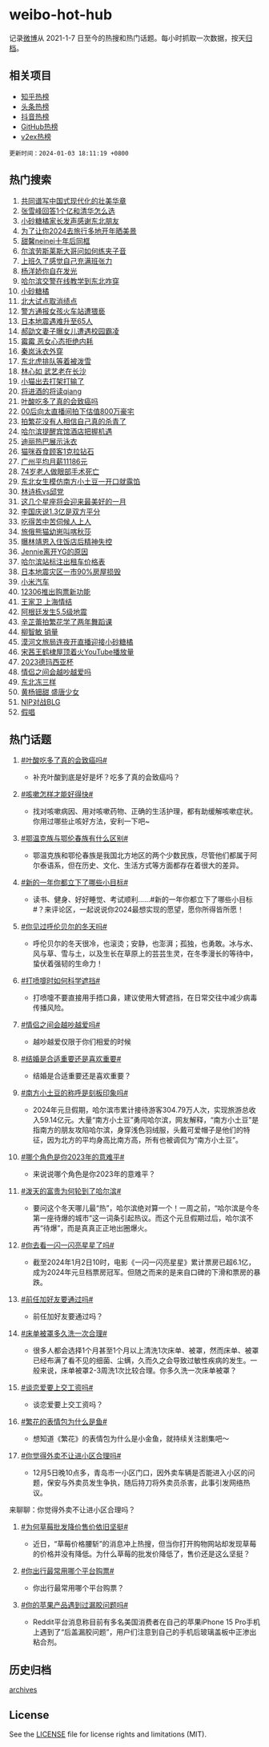 # weibo-hot-hub

记录[微博](https://www.weibo.com)从 2021-1-7 日至今的热搜和热门话题。每小时抓取一次数据，按天[归档](archives)。

## 相关项目

- [知乎热榜](https://github.com/lonnyzhang423/zhihu-hot-hub)
- [头条热榜](https://github.com/lonnyzhang423/toutiao-hot-hub)
- [抖音热榜](https://github.com/lonnyzhang423/douyin-hot-hub)
- [GitHub热榜](https://github.com/lonnyzhang423/github-hot-hub)
- [v2ex热榜](https://github.com/lonnyzhang423/v2ex-hot-hub)


`更新时间：2024-01-03 18:11:19 +0800`

## 热门搜索

1. [共同谱写中国式现代化的壮美华章](https://m.weibo.cn/search?containerid=100103type%3D1%26t%3D10%26q%3D%23%E5%85%B1%E5%90%8C%E8%B0%B1%E5%86%99%E4%B8%AD%E5%9B%BD%E5%BC%8F%E7%8E%B0%E4%BB%A3%E5%8C%96%E7%9A%84%E5%A3%AE%E7%BE%8E%E5%8D%8E%E7%AB%A0%23&stream_entry_id=51&isnewpage=1&extparam=seat%3D1%26filter_type%3Drealtimehot%26cate%3D10103%26stream_entry_id%3D51%26q%3D%2523%25E5%2585%25B1%25E5%2590%258C%25E8%25B0%25B1%25E5%2586%2599%25E4%25B8%25AD%25E5%259B%25BD%25E5%25BC%258F%25E7%258E%25B0%25E4%25BB%25A3%25E5%258C%2596%25E7%259A%2584%25E5%25A3%25AE%25E7%25BE%258E%25E5%258D%258E%25E7%25AB%25A0%2523%26dgr%3D0%26pos%3D0%26c_type%3D51%26display_time%3D1704276677%26pre_seqid%3D170427667789291153969)
1. [张雪峰回答1个亿和清华怎么选](https://m.weibo.cn/search?containerid=100103type%3D1%26t%3D10%26q%3D%23%E5%BC%A0%E9%9B%AA%E5%B3%B0%E5%9B%9E%E7%AD%941%E4%B8%AA%E4%BA%BF%E5%92%8C%E6%B8%85%E5%8D%8E%E6%80%8E%E4%B9%88%E9%80%89%23&stream_entry_id=31&isnewpage=1&extparam=seat%3D1%26flag%3D1%26q%3D%2523%25E5%25BC%25A0%25E9%259B%25AA%25E5%25B3%25B0%25E5%259B%259E%25E7%25AD%25941%25E4%25B8%25AA%25E4%25BA%25BF%25E5%2592%258C%25E6%25B8%2585%25E5%258D%258E%25E6%2580%258E%25E4%25B9%2588%25E9%2580%2589%2523%26stream_entry_id%3D31%26band_rank%3D1%26lcate%3D5001%26realpos%3D1%26filter_type%3Drealtimehot%26c_type%3D31%26dgr%3D0%26pos%3D0%26cate%3D5001%26display_time%3D1704276677%26pre_seqid%3D170427667789291153969)
1. [小砂糖橘家长发声感谢东北朋友](https://m.weibo.cn/search?containerid=100103type%3D1%26t%3D10%26q%3D%23%E5%B0%8F%E7%A0%82%E7%B3%96%E6%A9%98%E5%AE%B6%E9%95%BF%E5%8F%91%E5%A3%B0%E6%84%9F%E8%B0%A2%E4%B8%9C%E5%8C%97%E6%9C%8B%E5%8F%8B%23&stream_entry_id=31&isnewpage=1&extparam=seat%3D1%26flag%3D32768%26q%3D%2523%25E5%25B0%258F%25E7%25A0%2582%25E7%25B3%2596%25E6%25A9%2598%25E5%25AE%25B6%25E9%2595%25BF%25E5%258F%2591%25E5%25A3%25B0%25E6%2584%259F%25E8%25B0%25A2%25E4%25B8%259C%25E5%258C%2597%25E6%259C%258B%25E5%258F%258B%2523%26stream_entry_id%3D31%26band_rank%3D2%26lcate%3D5001%26realpos%3D2%26filter_type%3Drealtimehot%26c_type%3D31%26dgr%3D0%26pos%3D1%26cate%3D5001%26display_time%3D1704276677%26pre_seqid%3D170427667789291153969)
1. [为了让你2024去旅行多地开年晒美景](https://m.weibo.cn/search?containerid=100103type%3D1%26t%3D10%26q%3D%23%E4%B8%BA%E4%BA%86%E8%AE%A9%E4%BD%A02024%E5%8E%BB%E6%97%85%E8%A1%8C%E5%A4%9A%E5%9C%B0%E5%BC%80%E5%B9%B4%E6%99%92%E7%BE%8E%E6%99%AF%23&stream_entry_id=31&isnewpage=1&extparam=seat%3D1%26flag%3D1%26q%3D%2523%25E4%25B8%25BA%25E4%25BA%2586%25E8%25AE%25A9%25E4%25BD%25A02024%25E5%258E%25BB%25E6%2597%2585%25E8%25A1%258C%25E5%25A4%259A%25E5%259C%25B0%25E5%25BC%2580%25E5%25B9%25B4%25E6%2599%2592%25E7%25BE%258E%25E6%2599%25AF%2523%26stream_entry_id%3D31%26band_rank%3D3%26lcate%3D5001%26realpos%3D3%26filter_type%3Drealtimehot%26c_type%3D31%26dgr%3D0%26pos%3D2%26cate%3D5001%26display_time%3D1704276677%26pre_seqid%3D170427667789291153969)
1. [甜馨neinei十年后同框](https://m.weibo.cn/search?containerid=100103type%3D1%26t%3D10%26q%3D%23%E7%94%9C%E9%A6%A8neinei%E5%8D%81%E5%B9%B4%E5%90%8E%E5%90%8C%E6%A1%86%23&stream_entry_id=31&isnewpage=1&extparam=seat%3D1%26flag%3D1%26q%3D%2523%25E7%2594%259C%25E9%25A6%25A8neinei%25E5%258D%2581%25E5%25B9%25B4%25E5%2590%258E%25E5%2590%258C%25E6%25A1%2586%2523%26stream_entry_id%3D31%26band_rank%3D4%26lcate%3D5001%26realpos%3D4%26filter_type%3Drealtimehot%26c_type%3D31%26dgr%3D0%26pos%3D3%26cate%3D5001%26display_time%3D1704276677%26pre_seqid%3D170427667789291153969)
1. [尔滨劳斯莱斯大哥问如何练夹子音](https://m.weibo.cn/search?containerid=100103type%3D1%26t%3D10%26q%3D%23%E5%B0%94%E6%BB%A8%E5%8A%B3%E6%96%AF%E8%8E%B1%E6%96%AF%E5%A4%A7%E5%93%A5%E9%97%AE%E5%A6%82%E4%BD%95%E7%BB%83%E5%A4%B9%E5%AD%90%E9%9F%B3%23&stream_entry_id=31&isnewpage=1&extparam=seat%3D1%26flag%3D32768%26q%3D%2523%25E5%25B0%2594%25E6%25BB%25A8%25E5%258A%25B3%25E6%2596%25AF%25E8%258E%25B1%25E6%2596%25AF%25E5%25A4%25A7%25E5%2593%25A5%25E9%2597%25AE%25E5%25A6%2582%25E4%25BD%2595%25E7%25BB%2583%25E5%25A4%25B9%25E5%25AD%2590%25E9%259F%25B3%2523%26stream_entry_id%3D31%26band_rank%3D5%26lcate%3D5001%26realpos%3D5%26filter_type%3Drealtimehot%26c_type%3D31%26dgr%3D0%26pos%3D4%26cate%3D5001%26display_time%3D1704276677%26pre_seqid%3D170427667789291153969)
1. [上班久了感觉自己充满班张力](https://m.weibo.cn/search?containerid=100103type%3D1%26t%3D10%26q%3D%E4%B8%8A%E7%8F%AD%E4%B9%85%E4%BA%86%E6%84%9F%E8%A7%89%E8%87%AA%E5%B7%B1%E5%85%85%E6%BB%A1%E7%8F%AD%E5%BC%A0%E5%8A%9B&stream_entry_id=31&isnewpage=1&extparam=seat%3D1%26flag%3D1%26q%3D%25E4%25B8%258A%25E7%258F%25AD%25E4%25B9%2585%25E4%25BA%2586%25E6%2584%259F%25E8%25A7%2589%25E8%2587%25AA%25E5%25B7%25B1%25E5%2585%2585%25E6%25BB%25A1%25E7%258F%25AD%25E5%25BC%25A0%25E5%258A%259B%26stream_entry_id%3D31%26band_rank%3D6%26lcate%3D5001%26realpos%3D6%26filter_type%3Drealtimehot%26c_type%3D31%26dgr%3D0%26pos%3D5%26cate%3D5001%26display_time%3D1704276677%26pre_seqid%3D170427667789291153969)
1. [杨洋娇你自在发光](https://m.weibo.cn/search?containerid=100103type%3D1%26t%3D10%26q%3D%23%E6%9D%A8%E6%B4%8B%E5%A8%87%E4%BD%A0%E8%87%AA%E5%9C%A8%E5%8F%91%E5%85%89%23&stream_entry_id=31&isnewpage=1&extparam=seat%3D1%26band_rank%3D7%26q%3D%2523%25E6%259D%25A8%25E6%25B4%258B%25E5%25A8%2587%25E4%25BD%25A0%25E8%2587%25AA%25E5%259C%25A8%25E5%258F%2591%25E5%2585%2589%2523%26stream_entry_id%3D31%26adid%3D217981%26is_ad_pos%3D1%26lcate%3D5001%26topic_ad%3D1%26filter_type%3Drealtimehot%26c_type%3D31%26dgr%3D0%26pos%3D6%26cate%3D5001%26display_time%3D1704276677%26pre_seqid%3D170427667789291153969)
1. [哈尔滨交警在线教学到东北咋穿](https://m.weibo.cn/search?containerid=100103type%3D1%26t%3D10%26q%3D%23%E5%93%88%E5%B0%94%E6%BB%A8%E4%BA%A4%E8%AD%A6%E5%9C%A8%E7%BA%BF%E6%95%99%E5%AD%A6%E5%88%B0%E4%B8%9C%E5%8C%97%E5%92%8B%E7%A9%BF%23&stream_entry_id=31&isnewpage=1&extparam=seat%3D1%26flag%3D32768%26q%3D%2523%25E5%2593%2588%25E5%25B0%2594%25E6%25BB%25A8%25E4%25BA%25A4%25E8%25AD%25A6%25E5%259C%25A8%25E7%25BA%25BF%25E6%2595%2599%25E5%25AD%25A6%25E5%2588%25B0%25E4%25B8%259C%25E5%258C%2597%25E5%2592%258B%25E7%25A9%25BF%2523%26stream_entry_id%3D31%26band_rank%3D7%26lcate%3D5001%26realpos%3D7%26filter_type%3Drealtimehot%26c_type%3D31%26dgr%3D0%26pos%3D7%26cate%3D5001%26display_time%3D1704276677%26pre_seqid%3D170427667789291153969)
1. [小砂糖橘](https://m.weibo.cn/search?containerid=100103type%3D1%26t%3D10%26q%3D%E5%B0%8F%E7%A0%82%E7%B3%96%E6%A9%98&stream_entry_id=31&isnewpage=1&extparam=seat%3D1%26flag%3D0%26q%3D%25E5%25B0%258F%25E7%25A0%2582%25E7%25B3%2596%25E6%25A9%2598%26stream_entry_id%3D31%26band_rank%3D8%26lcate%3D5001%26realpos%3D8%26filter_type%3Drealtimehot%26c_type%3D31%26dgr%3D0%26pos%3D8%26cate%3D5001%26display_time%3D1704276677%26pre_seqid%3D170427667789291153969)
1. [北大试点取消绩点](https://m.weibo.cn/search?containerid=100103type%3D1%26t%3D10%26q%3D%23%E5%8C%97%E5%A4%A7%E8%AF%95%E7%82%B9%E5%8F%96%E6%B6%88%E7%BB%A9%E7%82%B9%23&stream_entry_id=31&isnewpage=1&extparam=seat%3D1%26flag%3D1%26q%3D%2523%25E5%258C%2597%25E5%25A4%25A7%25E8%25AF%2595%25E7%2582%25B9%25E5%258F%2596%25E6%25B6%2588%25E7%25BB%25A9%25E7%2582%25B9%2523%26stream_entry_id%3D31%26band_rank%3D9%26lcate%3D5001%26realpos%3D9%26filter_type%3Drealtimehot%26c_type%3D31%26dgr%3D0%26pos%3D9%26cate%3D5001%26display_time%3D1704276677%26pre_seqid%3D170427667789291153969)
1. [警方通报女孩火车站遭猥亵](https://m.weibo.cn/search?containerid=100103type%3D1%26t%3D10%26q%3D%23%E8%AD%A6%E6%96%B9%E9%80%9A%E6%8A%A5%E5%A5%B3%E5%AD%A9%E7%81%AB%E8%BD%A6%E7%AB%99%E9%81%AD%E7%8C%A5%E4%BA%B5%23&stream_entry_id=31&isnewpage=1&extparam=seat%3D1%26flag%3D1%26q%3D%2523%25E8%25AD%25A6%25E6%2596%25B9%25E9%2580%259A%25E6%258A%25A5%25E5%25A5%25B3%25E5%25AD%25A9%25E7%2581%25AB%25E8%25BD%25A6%25E7%25AB%2599%25E9%2581%25AD%25E7%258C%25A5%25E4%25BA%25B5%2523%26stream_entry_id%3D31%26band_rank%3D10%26lcate%3D5001%26realpos%3D10%26filter_type%3Drealtimehot%26c_type%3D31%26dgr%3D0%26pos%3D10%26cate%3D5001%26display_time%3D1704276677%26pre_seqid%3D170427667789291153969)
1. [日本地震遇难升至65人](https://m.weibo.cn/search?containerid=100103type%3D1%26t%3D10%26q%3D%23%E6%97%A5%E6%9C%AC%E5%9C%B0%E9%9C%87%E9%81%87%E9%9A%BE%E5%8D%87%E8%87%B365%E4%BA%BA%23&stream_entry_id=31&isnewpage=1&extparam=seat%3D1%26flag%3D1%26q%3D%2523%25E6%2597%25A5%25E6%259C%25AC%25E5%259C%25B0%25E9%259C%2587%25E9%2581%2587%25E9%259A%25BE%25E5%258D%2587%25E8%2587%25B365%25E4%25BA%25BA%2523%26stream_entry_id%3D31%26band_rank%3D11%26lcate%3D5001%26realpos%3D11%26filter_type%3Drealtimehot%26c_type%3D31%26dgr%3D0%26pos%3D11%26cate%3D5001%26display_time%3D1704276677%26pre_seqid%3D170427667789291153969)
1. [郝劭文妻子曝女儿遭遇校园霸凌](https://m.weibo.cn/search?containerid=100103type%3D1%26t%3D10%26q%3D%23%E9%83%9D%E5%8A%AD%E6%96%87%E5%A6%BB%E5%AD%90%E6%9B%9D%E5%A5%B3%E5%84%BF%E9%81%AD%E9%81%87%E6%A0%A1%E5%9B%AD%E9%9C%B8%E5%87%8C%23&stream_entry_id=31&isnewpage=1&extparam=seat%3D1%26flag%3D2%26q%3D%2523%25E9%2583%259D%25E5%258A%25AD%25E6%2596%2587%25E5%25A6%25BB%25E5%25AD%2590%25E6%259B%259D%25E5%25A5%25B3%25E5%2584%25BF%25E9%2581%25AD%25E9%2581%2587%25E6%25A0%25A1%25E5%259B%25AD%25E9%259C%25B8%25E5%2587%258C%2523%26stream_entry_id%3D31%26band_rank%3D12%26lcate%3D5001%26realpos%3D12%26filter_type%3Drealtimehot%26c_type%3D31%26dgr%3D0%26pos%3D12%26cate%3D5001%26display_time%3D1704276677%26pre_seqid%3D170427667789291153969)
1. [霉霉 恶女心态拒绝内耗](https://m.weibo.cn/search?containerid=100103type%3D1%26t%3D10%26q%3D%E9%9C%89%E9%9C%89+%E6%81%B6%E5%A5%B3%E5%BF%83%E6%80%81%E6%8B%92%E7%BB%9D%E5%86%85%E8%80%97&stream_entry_id=31&isnewpage=1&extparam=seat%3D1%26flag%3D0%26q%3D%25E9%259C%2589%25E9%259C%2589%2520%25E6%2581%25B6%25E5%25A5%25B3%25E5%25BF%2583%25E6%2580%2581%25E6%258B%2592%25E7%25BB%259D%25E5%2586%2585%25E8%2580%2597%26stream_entry_id%3D31%26band_rank%3D13%26lcate%3D5001%26realpos%3D13%26filter_type%3Drealtimehot%26c_type%3D31%26dgr%3D0%26pos%3D13%26cate%3D5001%26display_time%3D1704276677%26pre_seqid%3D170427667789291153969)
1. [秦岚泳衣外穿](https://m.weibo.cn/search?containerid=100103type%3D1%26t%3D10%26q%3D%23%E7%A7%A6%E5%B2%9A%E6%B3%B3%E8%A1%A3%E5%A4%96%E7%A9%BF%23&stream_entry_id=31&isnewpage=1&extparam=seat%3D1%26flag%3D2%26q%3D%2523%25E7%25A7%25A6%25E5%25B2%259A%25E6%25B3%25B3%25E8%25A1%25A3%25E5%25A4%2596%25E7%25A9%25BF%2523%26stream_entry_id%3D31%26band_rank%3D14%26lcate%3D5001%26realpos%3D14%26filter_type%3Drealtimehot%26c_type%3D31%26dgr%3D0%26pos%3D14%26cate%3D5001%26display_time%3D1704276677%26pre_seqid%3D170427667789291153969)
1. [东北虎排队等着被泼雪](https://m.weibo.cn/search?containerid=100103type%3D1%26t%3D10%26q%3D%23%E4%B8%9C%E5%8C%97%E8%99%8E%E6%8E%92%E9%98%9F%E7%AD%89%E7%9D%80%E8%A2%AB%E6%B3%BC%E9%9B%AA%23&stream_entry_id=31&isnewpage=1&extparam=seat%3D1%26flag%3D1%26q%3D%2523%25E4%25B8%259C%25E5%258C%2597%25E8%2599%258E%25E6%258E%2592%25E9%2598%259F%25E7%25AD%2589%25E7%259D%2580%25E8%25A2%25AB%25E6%25B3%25BC%25E9%259B%25AA%2523%26stream_entry_id%3D31%26band_rank%3D15%26lcate%3D5001%26realpos%3D15%26filter_type%3Drealtimehot%26c_type%3D31%26dgr%3D0%26pos%3D15%26cate%3D5001%26display_time%3D1704276677%26pre_seqid%3D170427667789291153969)
1. [林心如 武艺老在长沙](https://m.weibo.cn/search?containerid=100103type%3D1%26t%3D10%26q%3D%E6%9E%97%E5%BF%83%E5%A6%82+%E6%AD%A6%E8%89%BA%E8%80%81%E5%9C%A8%E9%95%BF%E6%B2%99&stream_entry_id=31&isnewpage=1&extparam=seat%3D1%26flag%3D0%26q%3D%25E6%259E%2597%25E5%25BF%2583%25E5%25A6%2582%2520%25E6%25AD%25A6%25E8%2589%25BA%25E8%2580%2581%25E5%259C%25A8%25E9%2595%25BF%25E6%25B2%2599%26stream_entry_id%3D31%26band_rank%3D16%26lcate%3D5001%26realpos%3D16%26filter_type%3Drealtimehot%26c_type%3D31%26dgr%3D0%26pos%3D16%26cate%3D5001%26display_time%3D1704276677%26pre_seqid%3D170427667789291153969)
1. [小猫出去打架打输了](https://m.weibo.cn/search?containerid=100103type%3D1%26t%3D10%26q%3D%E5%B0%8F%E7%8C%AB%E5%87%BA%E5%8E%BB%E6%89%93%E6%9E%B6%E6%89%93%E8%BE%93%E4%BA%86&stream_entry_id=31&isnewpage=1&extparam=seat%3D1%26flag%3D1%26q%3D%25E5%25B0%258F%25E7%258C%25AB%25E5%2587%25BA%25E5%258E%25BB%25E6%2589%2593%25E6%259E%25B6%25E6%2589%2593%25E8%25BE%2593%25E4%25BA%2586%26stream_entry_id%3D31%26band_rank%3D17%26lcate%3D5001%26realpos%3D17%26filter_type%3Drealtimehot%26c_type%3D31%26dgr%3D0%26pos%3D17%26cate%3D5001%26display_time%3D1704276677%26pre_seqid%3D170427667789291153969)
1. [将进酒的将读qiang](https://m.weibo.cn/search?containerid=100103type%3D1%26t%3D10%26q%3D%23%E5%B0%86%E8%BF%9B%E9%85%92%E7%9A%84%E5%B0%86%E8%AF%BBqiang%23&stream_entry_id=31&isnewpage=1&extparam=seat%3D1%26flag%3D0%26q%3D%2523%25E5%25B0%2586%25E8%25BF%259B%25E9%2585%2592%25E7%259A%2584%25E5%25B0%2586%25E8%25AF%25BBqiang%2523%26stream_entry_id%3D31%26band_rank%3D18%26lcate%3D5001%26realpos%3D18%26filter_type%3Drealtimehot%26c_type%3D31%26dgr%3D0%26pos%3D18%26cate%3D5001%26display_time%3D1704276677%26pre_seqid%3D170427667789291153969)
1. [叶酸吃多了真的会致癌吗](https://m.weibo.cn/search?containerid=100103type%3D1%26t%3D10%26q%3D%23%E5%8F%B6%E9%85%B8%E5%90%83%E5%A4%9A%E4%BA%86%E7%9C%9F%E7%9A%84%E4%BC%9A%E8%87%B4%E7%99%8C%E5%90%97%23&stream_entry_id=31&isnewpage=1&extparam=seat%3D1%26flag%3D2%26q%3D%2523%25E5%258F%25B6%25E9%2585%25B8%25E5%2590%2583%25E5%25A4%259A%25E4%25BA%2586%25E7%259C%259F%25E7%259A%2584%25E4%25BC%259A%25E8%2587%25B4%25E7%2599%258C%25E5%2590%2597%2523%26stream_entry_id%3D31%26band_rank%3D19%26lcate%3D5001%26realpos%3D19%26filter_type%3Drealtimehot%26c_type%3D31%26dgr%3D0%26pos%3D19%26cate%3D5001%26display_time%3D1704276677%26pre_seqid%3D170427667789291153969)
1. [00后向太直播间拍下估值800万豪宅](https://m.weibo.cn/search?containerid=100103type%3D1%26t%3D10%26q%3D%2300%E5%90%8E%E5%90%91%E5%A4%AA%E7%9B%B4%E6%92%AD%E9%97%B4%E6%8B%8D%E4%B8%8B%E4%BC%B0%E5%80%BC800%E4%B8%87%E8%B1%AA%E5%AE%85%23&stream_entry_id=31&isnewpage=1&extparam=seat%3D1%26flag%3D2%26q%3D%252300%25E5%2590%258E%25E5%2590%2591%25E5%25A4%25AA%25E7%259B%25B4%25E6%2592%25AD%25E9%2597%25B4%25E6%258B%258D%25E4%25B8%258B%25E4%25BC%25B0%25E5%2580%25BC800%25E4%25B8%2587%25E8%25B1%25AA%25E5%25AE%2585%2523%26stream_entry_id%3D31%26band_rank%3D20%26lcate%3D5001%26realpos%3D20%26filter_type%3Drealtimehot%26c_type%3D31%26dgr%3D0%26pos%3D20%26cate%3D5001%26display_time%3D1704276677%26pre_seqid%3D170427667789291153969)
1. [拍繁花没有人相信自己真的杀青了](https://m.weibo.cn/search?containerid=100103type%3D1%26t%3D10%26q%3D%E6%8B%8D%E7%B9%81%E8%8A%B1%E6%B2%A1%E6%9C%89%E4%BA%BA%E7%9B%B8%E4%BF%A1%E8%87%AA%E5%B7%B1%E7%9C%9F%E7%9A%84%E6%9D%80%E9%9D%92%E4%BA%86&stream_entry_id=31&isnewpage=1&extparam=seat%3D1%26flag%3D1%26q%3D%25E6%258B%258D%25E7%25B9%2581%25E8%258A%25B1%25E6%25B2%25A1%25E6%259C%2589%25E4%25BA%25BA%25E7%259B%25B8%25E4%25BF%25A1%25E8%2587%25AA%25E5%25B7%25B1%25E7%259C%259F%25E7%259A%2584%25E6%259D%2580%25E9%259D%2592%25E4%25BA%2586%26stream_entry_id%3D31%26band_rank%3D21%26lcate%3D5001%26realpos%3D21%26filter_type%3Drealtimehot%26c_type%3D31%26dgr%3D0%26pos%3D21%26cate%3D5001%26display_time%3D1704276677%26pre_seqid%3D170427667789291153969)
1. [哈尔滨提醒宾馆酒店把握机遇](https://m.weibo.cn/search?containerid=100103type%3D1%26t%3D10%26q%3D%23%E5%93%88%E5%B0%94%E6%BB%A8%E6%8F%90%E9%86%92%E5%AE%BE%E9%A6%86%E9%85%92%E5%BA%97%E6%8A%8A%E6%8F%A1%E6%9C%BA%E9%81%87%23&stream_entry_id=31&isnewpage=1&extparam=seat%3D1%26flag%3D0%26q%3D%2523%25E5%2593%2588%25E5%25B0%2594%25E6%25BB%25A8%25E6%258F%2590%25E9%2586%2592%25E5%25AE%25BE%25E9%25A6%2586%25E9%2585%2592%25E5%25BA%2597%25E6%258A%258A%25E6%258F%25A1%25E6%259C%25BA%25E9%2581%2587%2523%26stream_entry_id%3D31%26band_rank%3D22%26lcate%3D5001%26realpos%3D22%26filter_type%3Drealtimehot%26c_type%3D31%26dgr%3D0%26pos%3D22%26cate%3D5001%26display_time%3D1704276677%26pre_seqid%3D170427667789291153969)
1. [迪丽热巴展示泳衣](https://m.weibo.cn/search?containerid=100103type%3D1%26t%3D10%26q%3D%E8%BF%AA%E4%B8%BD%E7%83%AD%E5%B7%B4%E5%B1%95%E7%A4%BA%E6%B3%B3%E8%A1%A3&stream_entry_id=31&isnewpage=1&extparam=seat%3D1%26flag%3D2%26q%3D%25E8%25BF%25AA%25E4%25B8%25BD%25E7%2583%25AD%25E5%25B7%25B4%25E5%25B1%2595%25E7%25A4%25BA%25E6%25B3%25B3%25E8%25A1%25A3%26stream_entry_id%3D31%26band_rank%3D23%26lcate%3D5001%26realpos%3D23%26filter_type%3Drealtimehot%26c_type%3D31%26dgr%3D0%26pos%3D23%26cate%3D5001%26display_time%3D1704276677%26pre_seqid%3D170427667789291153969)
1. [猫咪吞食顾客1克拉钻石](https://m.weibo.cn/search?containerid=100103type%3D1%26t%3D10%26q%3D%23%E7%8C%AB%E5%92%AA%E5%90%9E%E9%A3%9F%E9%A1%BE%E5%AE%A21%E5%85%8B%E6%8B%89%E9%92%BB%E7%9F%B3%23&stream_entry_id=31&isnewpage=1&extparam=seat%3D1%26flag%3D0%26q%3D%2523%25E7%258C%25AB%25E5%2592%25AA%25E5%2590%259E%25E9%25A3%259F%25E9%25A1%25BE%25E5%25AE%25A21%25E5%2585%258B%25E6%258B%2589%25E9%2592%25BB%25E7%259F%25B3%2523%26stream_entry_id%3D31%26band_rank%3D24%26lcate%3D5001%26realpos%3D24%26filter_type%3Drealtimehot%26c_type%3D31%26dgr%3D0%26pos%3D24%26cate%3D5001%26display_time%3D1704276677%26pre_seqid%3D170427667789291153969)
1. [广州平均月薪11186元](https://m.weibo.cn/search?containerid=100103type%3D1%26t%3D10%26q%3D%23%E5%B9%BF%E5%B7%9E%E5%B9%B3%E5%9D%87%E6%9C%88%E8%96%AA11186%E5%85%83%23&stream_entry_id=31&isnewpage=1&extparam=seat%3D1%26flag%3D0%26q%3D%2523%25E5%25B9%25BF%25E5%25B7%259E%25E5%25B9%25B3%25E5%259D%2587%25E6%259C%2588%25E8%2596%25AA11186%25E5%2585%2583%2523%26stream_entry_id%3D31%26band_rank%3D25%26lcate%3D5001%26realpos%3D25%26filter_type%3Drealtimehot%26c_type%3D31%26dgr%3D0%26pos%3D25%26cate%3D5001%26display_time%3D1704276677%26pre_seqid%3D170427667789291153969)
1. [74岁老人做眼部手术死亡](https://m.weibo.cn/search?containerid=100103type%3D1%26t%3D10%26q%3D%2374%E5%B2%81%E8%80%81%E4%BA%BA%E5%81%9A%E7%9C%BC%E9%83%A8%E6%89%8B%E6%9C%AF%E6%AD%BB%E4%BA%A1%23&stream_entry_id=31&isnewpage=1&extparam=seat%3D1%26flag%3D0%26q%3D%252374%25E5%25B2%2581%25E8%2580%2581%25E4%25BA%25BA%25E5%2581%259A%25E7%259C%25BC%25E9%2583%25A8%25E6%2589%258B%25E6%259C%25AF%25E6%25AD%25BB%25E4%25BA%25A1%2523%26stream_entry_id%3D31%26band_rank%3D26%26lcate%3D5001%26realpos%3D26%26filter_type%3Drealtimehot%26c_type%3D31%26dgr%3D0%26pos%3D26%26cate%3D5001%26display_time%3D1704276677%26pre_seqid%3D170427667789291153969)
1. [东北女生模仿南方小土豆一开口就露馅](https://m.weibo.cn/search?containerid=100103type%3D1%26t%3D10%26q%3D%23%E4%B8%9C%E5%8C%97%E5%A5%B3%E7%94%9F%E6%A8%A1%E4%BB%BF%E5%8D%97%E6%96%B9%E5%B0%8F%E5%9C%9F%E8%B1%86%E4%B8%80%E5%BC%80%E5%8F%A3%E5%B0%B1%E9%9C%B2%E9%A6%85%23&stream_entry_id=31&isnewpage=1&extparam=seat%3D1%26flag%3D0%26q%3D%2523%25E4%25B8%259C%25E5%258C%2597%25E5%25A5%25B3%25E7%2594%259F%25E6%25A8%25A1%25E4%25BB%25BF%25E5%258D%2597%25E6%2596%25B9%25E5%25B0%258F%25E5%259C%259F%25E8%25B1%2586%25E4%25B8%2580%25E5%25BC%2580%25E5%258F%25A3%25E5%25B0%25B1%25E9%259C%25B2%25E9%25A6%2585%2523%26stream_entry_id%3D31%26band_rank%3D27%26lcate%3D5001%26realpos%3D27%26filter_type%3Drealtimehot%26c_type%3D31%26dgr%3D0%26pos%3D27%26cate%3D5001%26display_time%3D1704276677%26pre_seqid%3D170427667789291153969)
1. [林诗栋vs邱党](https://m.weibo.cn/search?containerid=100103type%3D1%26t%3D10%26q%3D%E6%9E%97%E8%AF%97%E6%A0%8Bvs%E9%82%B1%E5%85%9A&stream_entry_id=31&isnewpage=1&extparam=seat%3D1%26flag%3D1%26q%3D%25E6%259E%2597%25E8%25AF%2597%25E6%25A0%258Bvs%25E9%2582%25B1%25E5%2585%259A%26stream_entry_id%3D31%26band_rank%3D28%26lcate%3D5001%26realpos%3D28%26filter_type%3Drealtimehot%26c_type%3D31%26dgr%3D0%26pos%3D28%26cate%3D5001%26display_time%3D1704276677%26pre_seqid%3D170427667789291153969)
1. [这几个星座将会迎来最美好的一月](https://m.weibo.cn/search?containerid=100103type%3D1%26t%3D10%26q%3D%E8%BF%99%E5%87%A0%E4%B8%AA%E6%98%9F%E5%BA%A7%E5%B0%86%E4%BC%9A%E8%BF%8E%E6%9D%A5%E6%9C%80%E7%BE%8E%E5%A5%BD%E7%9A%84%E4%B8%80%E6%9C%88&stream_entry_id=31&isnewpage=1&extparam=seat%3D1%26flag%3D1%26q%3D%25E8%25BF%2599%25E5%2587%25A0%25E4%25B8%25AA%25E6%2598%259F%25E5%25BA%25A7%25E5%25B0%2586%25E4%25BC%259A%25E8%25BF%258E%25E6%259D%25A5%25E6%259C%2580%25E7%25BE%258E%25E5%25A5%25BD%25E7%259A%2584%25E4%25B8%2580%25E6%259C%2588%26stream_entry_id%3D31%26band_rank%3D29%26lcate%3D5001%26realpos%3D29%26filter_type%3Drealtimehot%26c_type%3D31%26dgr%3D0%26pos%3D29%26cate%3D5001%26display_time%3D1704276677%26pre_seqid%3D170427667789291153969)
1. [李国庆说1.3亿是双方平分](https://m.weibo.cn/search?containerid=100103type%3D1%26t%3D10%26q%3D%23%E6%9D%8E%E5%9B%BD%E5%BA%86%E8%AF%B41.3%E4%BA%BF%E6%98%AF%E5%8F%8C%E6%96%B9%E5%B9%B3%E5%88%86%23&stream_entry_id=31&isnewpage=1&extparam=seat%3D1%26flag%3D1%26q%3D%2523%25E6%259D%258E%25E5%259B%25BD%25E5%25BA%2586%25E8%25AF%25B41.3%25E4%25BA%25BF%25E6%2598%25AF%25E5%258F%258C%25E6%2596%25B9%25E5%25B9%25B3%25E5%2588%2586%2523%26stream_entry_id%3D31%26band_rank%3D30%26lcate%3D5001%26realpos%3D30%26filter_type%3Drealtimehot%26c_type%3D31%26dgr%3D0%26pos%3D30%26cate%3D5001%26display_time%3D1704276677%26pre_seqid%3D170427667789291153969)
1. [吃得苦中苦伺候人上人](https://m.weibo.cn/search?containerid=100103type%3D1%26t%3D10%26q%3D%E5%90%83%E5%BE%97%E8%8B%A6%E4%B8%AD%E8%8B%A6%E4%BC%BA%E5%80%99%E4%BA%BA%E4%B8%8A%E4%BA%BA&stream_entry_id=31&isnewpage=1&extparam=seat%3D1%26flag%3D1%26q%3D%25E5%2590%2583%25E5%25BE%2597%25E8%258B%25A6%25E4%25B8%25AD%25E8%258B%25A6%25E4%25BC%25BA%25E5%2580%2599%25E4%25BA%25BA%25E4%25B8%258A%25E4%25BA%25BA%26stream_entry_id%3D31%26band_rank%3D31%26lcate%3D5001%26realpos%3D31%26filter_type%3Drealtimehot%26c_type%3D31%26dgr%3D0%26pos%3D31%26cate%3D5001%26display_time%3D1704276677%26pre_seqid%3D170427667789291153969)
1. [旅俄熊猫幼崽叫喀秋莎](https://m.weibo.cn/search?containerid=100103type%3D1%26t%3D10%26q%3D%23%E6%97%85%E4%BF%84%E7%86%8A%E7%8C%AB%E5%B9%BC%E5%B4%BD%E5%8F%AB%E5%96%80%E7%A7%8B%E8%8E%8E%23&stream_entry_id=31&isnewpage=1&extparam=seat%3D1%26flag%3D1%26q%3D%2523%25E6%2597%2585%25E4%25BF%2584%25E7%2586%258A%25E7%258C%25AB%25E5%25B9%25BC%25E5%25B4%25BD%25E5%258F%25AB%25E5%2596%2580%25E7%25A7%258B%25E8%258E%258E%2523%26stream_entry_id%3D31%26band_rank%3D32%26lcate%3D5001%26realpos%3D32%26filter_type%3Drealtimehot%26c_type%3D31%26dgr%3D0%26pos%3D32%26cate%3D5001%26display_time%3D1704276677%26pre_seqid%3D170427667789291153969)
1. [曝林靖恩入住饭店后精神失控](https://m.weibo.cn/search?containerid=100103type%3D1%26t%3D10%26q%3D%23%E6%9B%9D%E6%9E%97%E9%9D%96%E6%81%A9%E5%85%A5%E4%BD%8F%E9%A5%AD%E5%BA%97%E5%90%8E%E7%B2%BE%E7%A5%9E%E5%A4%B1%E6%8E%A7%23&stream_entry_id=31&isnewpage=1&extparam=seat%3D1%26flag%3D0%26q%3D%2523%25E6%259B%259D%25E6%259E%2597%25E9%259D%2596%25E6%2581%25A9%25E5%2585%25A5%25E4%25BD%258F%25E9%25A5%25AD%25E5%25BA%2597%25E5%2590%258E%25E7%25B2%25BE%25E7%25A5%259E%25E5%25A4%25B1%25E6%258E%25A7%2523%26stream_entry_id%3D31%26band_rank%3D33%26lcate%3D5001%26realpos%3D33%26filter_type%3Drealtimehot%26c_type%3D31%26dgr%3D0%26pos%3D33%26cate%3D5001%26display_time%3D1704276677%26pre_seqid%3D170427667789291153969)
1. [Jennie离开YG的原因](https://m.weibo.cn/search?containerid=100103type%3D1%26t%3D10%26q%3D%23Jennie%E7%A6%BB%E5%BC%80YG%E7%9A%84%E5%8E%9F%E5%9B%A0%23&stream_entry_id=31&isnewpage=1&extparam=seat%3D1%26flag%3D0%26q%3D%2523Jennie%25E7%25A6%25BB%25E5%25BC%2580YG%25E7%259A%2584%25E5%258E%259F%25E5%259B%25A0%2523%26stream_entry_id%3D31%26band_rank%3D34%26lcate%3D5001%26realpos%3D34%26filter_type%3Drealtimehot%26c_type%3D31%26dgr%3D0%26pos%3D34%26cate%3D5001%26display_time%3D1704276677%26pre_seqid%3D170427667789291153969)
1. [哈尔滨站标注出租车价格表](https://m.weibo.cn/search?containerid=100103type%3D1%26t%3D10%26q%3D%23%E5%93%88%E5%B0%94%E6%BB%A8%E7%AB%99%E6%A0%87%E6%B3%A8%E5%87%BA%E7%A7%9F%E8%BD%A6%E4%BB%B7%E6%A0%BC%E8%A1%A8%23&stream_entry_id=31&isnewpage=1&extparam=seat%3D1%26flag%3D32768%26q%3D%2523%25E5%2593%2588%25E5%25B0%2594%25E6%25BB%25A8%25E7%25AB%2599%25E6%25A0%2587%25E6%25B3%25A8%25E5%2587%25BA%25E7%25A7%259F%25E8%25BD%25A6%25E4%25BB%25B7%25E6%25A0%25BC%25E8%25A1%25A8%2523%26stream_entry_id%3D31%26band_rank%3D35%26lcate%3D5001%26realpos%3D35%26filter_type%3Drealtimehot%26c_type%3D31%26dgr%3D0%26pos%3D35%26cate%3D5001%26display_time%3D1704276677%26pre_seqid%3D170427667789291153969)
1. [日本地震灾区一市90%房屋损毁](https://m.weibo.cn/search?containerid=100103type%3D1%26t%3D10%26q%3D%23%E6%97%A5%E6%9C%AC%E5%9C%B0%E9%9C%87%E7%81%BE%E5%8C%BA%E4%B8%80%E5%B8%8290%25%E6%88%BF%E5%B1%8B%E6%8D%9F%E6%AF%81%23&stream_entry_id=31&isnewpage=1&extparam=seat%3D1%26flag%3D0%26q%3D%2523%25E6%2597%25A5%25E6%259C%25AC%25E5%259C%25B0%25E9%259C%2587%25E7%2581%25BE%25E5%258C%25BA%25E4%25B8%2580%25E5%25B8%258290%2525%25E6%2588%25BF%25E5%25B1%258B%25E6%258D%259F%25E6%25AF%2581%2523%26stream_entry_id%3D31%26band_rank%3D36%26lcate%3D5001%26realpos%3D36%26filter_type%3Drealtimehot%26c_type%3D31%26dgr%3D0%26pos%3D36%26cate%3D5001%26display_time%3D1704276677%26pre_seqid%3D170427667789291153969)
1. [小米汽车](https://m.weibo.cn/search?containerid=100103type%3D1%26t%3D10%26q%3D%E5%B0%8F%E7%B1%B3%E6%B1%BD%E8%BD%A6&stream_entry_id=31&isnewpage=1&extparam=seat%3D1%26flag%3D1%26q%3D%25E5%25B0%258F%25E7%25B1%25B3%25E6%25B1%25BD%25E8%25BD%25A6%26stream_entry_id%3D31%26band_rank%3D37%26lcate%3D5001%26realpos%3D37%26filter_type%3Drealtimehot%26c_type%3D31%26dgr%3D0%26pos%3D37%26cate%3D5001%26display_time%3D1704276677%26pre_seqid%3D170427667789291153969)
1. [12306推出购票新功能](https://m.weibo.cn/search?containerid=100103type%3D1%26t%3D10%26q%3D%2312306%E6%8E%A8%E5%87%BA%E8%B4%AD%E7%A5%A8%E6%96%B0%E5%8A%9F%E8%83%BD%23&stream_entry_id=31&isnewpage=1&extparam=seat%3D1%26flag%3D0%26q%3D%252312306%25E6%258E%25A8%25E5%2587%25BA%25E8%25B4%25AD%25E7%25A5%25A8%25E6%2596%25B0%25E5%258A%259F%25E8%2583%25BD%2523%26stream_entry_id%3D31%26band_rank%3D38%26lcate%3D5001%26realpos%3D38%26filter_type%3Drealtimehot%26c_type%3D31%26dgr%3D0%26pos%3D38%26cate%3D5001%26display_time%3D1704276677%26pre_seqid%3D170427667789291153969)
1. [王家卫 上海情结](https://m.weibo.cn/search?containerid=100103type%3D1%26t%3D10%26q%3D%E7%8E%8B%E5%AE%B6%E5%8D%AB+%E4%B8%8A%E6%B5%B7%E6%83%85%E7%BB%93&stream_entry_id=31&isnewpage=1&extparam=seat%3D1%26flag%3D0%26q%3D%25E7%258E%258B%25E5%25AE%25B6%25E5%258D%25AB%2520%25E4%25B8%258A%25E6%25B5%25B7%25E6%2583%2585%25E7%25BB%2593%26stream_entry_id%3D31%26band_rank%3D39%26lcate%3D5001%26realpos%3D39%26filter_type%3Drealtimehot%26c_type%3D31%26dgr%3D0%26pos%3D39%26cate%3D5001%26display_time%3D1704276677%26pre_seqid%3D170427667789291153969)
1. [阿根廷发生5.5级地震](https://m.weibo.cn/search?containerid=100103type%3D1%26t%3D10%26q%3D%23%E9%98%BF%E6%A0%B9%E5%BB%B7%E5%8F%91%E7%94%9F5.5%E7%BA%A7%E5%9C%B0%E9%9C%87%23&stream_entry_id=31&isnewpage=1&extparam=seat%3D1%26flag%3D1%26q%3D%2523%25E9%2598%25BF%25E6%25A0%25B9%25E5%25BB%25B7%25E5%258F%2591%25E7%2594%259F5.5%25E7%25BA%25A7%25E5%259C%25B0%25E9%259C%2587%2523%26stream_entry_id%3D31%26band_rank%3D40%26lcate%3D5001%26realpos%3D40%26filter_type%3Drealtimehot%26c_type%3D31%26dgr%3D0%26pos%3D40%26cate%3D5001%26display_time%3D1704276677%26pre_seqid%3D170427667789291153969)
1. [辛芷蕾拍繁花学了两年舞蹈课](https://m.weibo.cn/search?containerid=100103type%3D1%26t%3D10%26q%3D%23%E8%BE%9B%E8%8A%B7%E8%95%BE%E6%8B%8D%E7%B9%81%E8%8A%B1%E5%AD%A6%E4%BA%86%E4%B8%A4%E5%B9%B4%E8%88%9E%E8%B9%88%E8%AF%BE%23&stream_entry_id=31&isnewpage=1&extparam=seat%3D1%26flag%3D0%26q%3D%2523%25E8%25BE%259B%25E8%258A%25B7%25E8%2595%25BE%25E6%258B%258D%25E7%25B9%2581%25E8%258A%25B1%25E5%25AD%25A6%25E4%25BA%2586%25E4%25B8%25A4%25E5%25B9%25B4%25E8%2588%259E%25E8%25B9%2588%25E8%25AF%25BE%2523%26stream_entry_id%3D31%26band_rank%3D41%26lcate%3D5001%26realpos%3D41%26filter_type%3Drealtimehot%26c_type%3D31%26dgr%3D0%26pos%3D41%26cate%3D5001%26display_time%3D1704276677%26pre_seqid%3D170427667789291153969)
1. [柳智敏 销量](https://m.weibo.cn/search?containerid=100103type%3D1%26t%3D10%26q%3D%E6%9F%B3%E6%99%BA%E6%95%8F+%E9%94%80%E9%87%8F&stream_entry_id=31&isnewpage=1&extparam=seat%3D1%26flag%3D0%26q%3D%25E6%259F%25B3%25E6%2599%25BA%25E6%2595%258F%2520%25E9%2594%2580%25E9%2587%258F%26stream_entry_id%3D31%26band_rank%3D42%26lcate%3D5001%26realpos%3D42%26filter_type%3Drealtimehot%26c_type%3D31%26dgr%3D0%26pos%3D42%26cate%3D5001%26display_time%3D1704276677%26pre_seqid%3D170427667789291153969)
1. [漠河文旅局连夜开直播迎接小砂糖橘](https://m.weibo.cn/search?containerid=100103type%3D1%26t%3D10%26q%3D%23%E6%BC%A0%E6%B2%B3%E6%96%87%E6%97%85%E5%B1%80%E8%BF%9E%E5%A4%9C%E5%BC%80%E7%9B%B4%E6%92%AD%E8%BF%8E%E6%8E%A5%E5%B0%8F%E7%A0%82%E7%B3%96%E6%A9%98%23&stream_entry_id=31&isnewpage=1&extparam=seat%3D1%26flag%3D1%26q%3D%2523%25E6%25BC%25A0%25E6%25B2%25B3%25E6%2596%2587%25E6%2597%2585%25E5%25B1%2580%25E8%25BF%259E%25E5%25A4%259C%25E5%25BC%2580%25E7%259B%25B4%25E6%2592%25AD%25E8%25BF%258E%25E6%258E%25A5%25E5%25B0%258F%25E7%25A0%2582%25E7%25B3%2596%25E6%25A9%2598%2523%26stream_entry_id%3D31%26band_rank%3D43%26lcate%3D5001%26realpos%3D43%26filter_type%3Drealtimehot%26c_type%3D31%26dgr%3D0%26pos%3D43%26cate%3D5001%26display_time%3D1704276677%26pre_seqid%3D170427667789291153969)
1. [宋茜王鹤棣屋顶着火YouTube播放量](https://m.weibo.cn/search?containerid=100103type%3D1%26t%3D10%26q%3D%23%E5%AE%8B%E8%8C%9C%E7%8E%8B%E9%B9%A4%E6%A3%A3%E5%B1%8B%E9%A1%B6%E7%9D%80%E7%81%ABYouTube%E6%92%AD%E6%94%BE%E9%87%8F%23&stream_entry_id=31&isnewpage=1&extparam=seat%3D1%26flag%3D0%26q%3D%2523%25E5%25AE%258B%25E8%258C%259C%25E7%258E%258B%25E9%25B9%25A4%25E6%25A3%25A3%25E5%25B1%258B%25E9%25A1%25B6%25E7%259D%2580%25E7%2581%25ABYouTube%25E6%2592%25AD%25E6%2594%25BE%25E9%2587%258F%2523%26stream_entry_id%3D31%26band_rank%3D44%26lcate%3D5001%26realpos%3D44%26filter_type%3Drealtimehot%26c_type%3D31%26dgr%3D0%26pos%3D44%26cate%3D5001%26display_time%3D1704276677%26pre_seqid%3D170427667789291153969)
1. [2023德玛西亚杯](https://m.weibo.cn/search?containerid=100103type%3D1%26t%3D10%26q%3D%232023%E5%BE%B7%E7%8E%9B%E8%A5%BF%E4%BA%9A%E6%9D%AF%23&stream_entry_id=31&isnewpage=1&extparam=seat%3D1%26flag%3D1%26q%3D%25232023%25E5%25BE%25B7%25E7%258E%259B%25E8%25A5%25BF%25E4%25BA%259A%25E6%259D%25AF%2523%26stream_entry_id%3D31%26band_rank%3D45%26lcate%3D5001%26realpos%3D45%26filter_type%3Drealtimehot%26c_type%3D31%26dgr%3D0%26pos%3D45%26cate%3D5001%26display_time%3D1704276677%26pre_seqid%3D170427667789291153969)
1. [情侣之间会越吵越爱吗](https://m.weibo.cn/search?containerid=100103type%3D1%26t%3D10%26q%3D%23%E6%83%85%E4%BE%A3%E4%B9%8B%E9%97%B4%E4%BC%9A%E8%B6%8A%E5%90%B5%E8%B6%8A%E7%88%B1%E5%90%97%23&stream_entry_id=31&isnewpage=1&extparam=seat%3D1%26flag%3D1%26q%3D%2523%25E6%2583%2585%25E4%25BE%25A3%25E4%25B9%258B%25E9%2597%25B4%25E4%25BC%259A%25E8%25B6%258A%25E5%2590%25B5%25E8%25B6%258A%25E7%2588%25B1%25E5%2590%2597%2523%26stream_entry_id%3D31%26band_rank%3D46%26lcate%3D5001%26realpos%3D46%26filter_type%3Drealtimehot%26c_type%3D31%26dgr%3D0%26pos%3D46%26cate%3D5001%26display_time%3D1704276677%26pre_seqid%3D170427667789291153969)
1. [东北冻三样](https://m.weibo.cn/search?containerid=100103type%3D1%26t%3D10%26q%3D%23%E4%B8%9C%E5%8C%97%E5%86%BB%E4%B8%89%E6%A0%B7%23&stream_entry_id=31&isnewpage=1&extparam=seat%3D1%26flag%3D1%26q%3D%2523%25E4%25B8%259C%25E5%258C%2597%25E5%2586%25BB%25E4%25B8%2589%25E6%25A0%25B7%2523%26stream_entry_id%3D31%26band_rank%3D47%26lcate%3D5001%26realpos%3D47%26filter_type%3Drealtimehot%26c_type%3D31%26dgr%3D0%26pos%3D47%26cate%3D5001%26display_time%3D1704276677%26pre_seqid%3D170427667789291153969)
1. [黄杨钿甜 盛唐少女](https://m.weibo.cn/search?containerid=100103type%3D1%26t%3D10%26q%3D%E9%BB%84%E6%9D%A8%E9%92%BF%E7%94%9C+%E7%9B%9B%E5%94%90%E5%B0%91%E5%A5%B3&stream_entry_id=31&isnewpage=1&extparam=seat%3D1%26flag%3D1%26q%3D%25E9%25BB%2584%25E6%259D%25A8%25E9%2592%25BF%25E7%2594%259C%2520%25E7%259B%259B%25E5%2594%2590%25E5%25B0%2591%25E5%25A5%25B3%26stream_entry_id%3D31%26band_rank%3D48%26lcate%3D5001%26realpos%3D48%26filter_type%3Drealtimehot%26c_type%3D31%26dgr%3D0%26pos%3D48%26cate%3D5001%26display_time%3D1704276677%26pre_seqid%3D170427667789291153969)
1. [NIP对战BLG](https://m.weibo.cn/search?containerid=100103type%3D1%26t%3D10%26q%3D%23NIP%E5%AF%B9%E6%88%98BLG%23&stream_entry_id=31&isnewpage=1&extparam=seat%3D1%26flag%3D1%26q%3D%2523NIP%25E5%25AF%25B9%25E6%2588%2598BLG%2523%26stream_entry_id%3D31%26band_rank%3D49%26lcate%3D5001%26realpos%3D49%26filter_type%3Drealtimehot%26c_type%3D31%26dgr%3D0%26pos%3D49%26cate%3D5001%26display_time%3D1704276677%26pre_seqid%3D170427667789291153969)
1. [假唱](https://m.weibo.cn/search?containerid=100103type%3D1%26t%3D10%26q%3D%E5%81%87%E5%94%B1&stream_entry_id=31&isnewpage=1&extparam=seat%3D1%26flag%3D0%26q%3D%25E5%2581%2587%25E5%2594%25B1%26stream_entry_id%3D31%26band_rank%3D50%26lcate%3D5001%26realpos%3D50%26filter_type%3Drealtimehot%26c_type%3D31%26dgr%3D0%26pos%3D50%26cate%3D5001%26display_time%3D1704276677%26pre_seqid%3D170427667789291153969)

## 热门话题

1. [#叶酸吃多了真的会致癌吗#](https://m.weibo.cn/search?containerid=231522type%3D1%26t%3D10%26q%3D%23%E5%8F%B6%E9%85%B8%E5%90%83%E5%A4%9A%E4%BA%86%E7%9C%9F%E7%9A%84%E4%BC%9A%E8%87%B4%E7%99%8C%E5%90%97%23&stream_entry_id=128&isnewpage=1&extparam=seat%3D1%26cate%3D5004%26dgr%3D0%26unitid%3D1704258114611%26c_type%3D128%26pos%3D1-0-0%26lcate%3D5004%26display_time%3D1704276678%26pre_seqid%3D1704276678961932305161)
    - 补充叶酸到底是好是坏？吃多了真的会致癌吗？

1. [#咳嗽怎样才能好得快#](https://m.weibo.cn/search?containerid=231522type%3D1%26t%3D10%26q%3D%23%E5%92%B3%E5%97%BD%E6%80%8E%E6%A0%B7%E6%89%8D%E8%83%BD%E5%A5%BD%E5%BE%97%E5%BF%AB%23&stream_entry_id=128&isnewpage=1&extparam=seat%3D1%26cate%3D5004%26dgr%3D0%26unitid%3D1704250607196%26c_type%3D128%26pos%3D1-0-1%26lcate%3D5004%26display_time%3D1704276678%26pre_seqid%3D1704276678961932305161)
    - 找对咳嗽病因、用对咳嗽药物、正确的生活护理，都有助缓解咳嗽症状。你用过哪些止咳好方法，安利一下吧~

1. [#鄂温克族与鄂伦春族有什么区别#](https://m.weibo.cn/search?containerid=231522type%3D1%26t%3D10%26q%3D%23%E9%84%82%E6%B8%A9%E5%85%8B%E6%97%8F%E4%B8%8E%E9%84%82%E4%BC%A6%E6%98%A5%E6%97%8F%E6%9C%89%E4%BB%80%E4%B9%88%E5%8C%BA%E5%88%AB%23&stream_entry_id=128&isnewpage=1&extparam=seat%3D1%26cate%3D5004%26dgr%3D0%26unitid%3D1704262014210%26c_type%3D128%26pos%3D1-0-2%26lcate%3D5004%26display_time%3D1704276678%26pre_seqid%3D1704276678961932305161)
    - 鄂温克族和鄂伦春族是我国北方地区的两个少数民族，尽管他们都属于阿尔泰语系，但在历史、文化、生活方式等方面都存在着很大的差异。

1. [#新的一年你都立下了哪些小目标#](https://m.weibo.cn/search?containerid=231522type%3D1%26t%3D10%26q%3D%23%E6%96%B0%E7%9A%84%E4%B8%80%E5%B9%B4%E4%BD%A0%E9%83%BD%E7%AB%8B%E4%B8%8B%E4%BA%86%E5%93%AA%E4%BA%9B%E5%B0%8F%E7%9B%AE%E6%A0%87%23&stream_entry_id=128&isnewpage=1&extparam=seat%3D1%26cate%3D5004%26dgr%3D0%26unitid%3D1704156072388%26c_type%3D128%26pos%3D1-0-3%26lcate%3D5004%26display_time%3D1704276678%26pre_seqid%3D1704276678961932305161)
    - 读书、健身、好好睡觉、考试顺利……#新的一年你都立下了哪些小目标#？来评论区，一起说说你2024最想实现的愿望，愿你所得皆所愿！

1. [#你见过呼伦贝尔的冬天吗#](https://m.weibo.cn/search?containerid=231522type%3D1%26t%3D10%26q%3D%23%E4%BD%A0%E8%A7%81%E8%BF%87%E5%91%BC%E4%BC%A6%E8%B4%9D%E5%B0%94%E7%9A%84%E5%86%AC%E5%A4%A9%E5%90%97%23&stream_entry_id=128&isnewpage=1&extparam=seat%3D1%26cate%3D5004%26dgr%3D0%26unitid%3D1704255413584%26c_type%3D128%26pos%3D1-0-4%26lcate%3D5004%26display_time%3D1704276678%26pre_seqid%3D1704276678961932305161)
    - 呼伦贝尔的冬天很冷，也滚烫；安静，也澎湃；孤独，也勇敢。冰与水、风与草、雪与土，以及生长在草原上的芸芸生灵，在冬季漫长的等待中，蛰伏着强韧的生命力！

1. [#打喷嚏时如何科学遮挡#](https://m.weibo.cn/search?containerid=231522type%3D1%26t%3D10%26q%3D%23%E6%89%93%E5%96%B7%E5%9A%8F%E6%97%B6%E5%A6%82%E4%BD%95%E7%A7%91%E5%AD%A6%E9%81%AE%E6%8C%A1%23&stream_entry_id=128&isnewpage=1&extparam=seat%3D1%26cate%3D5004%26dgr%3D0%26unitid%3D1704193610808%26c_type%3D128%26pos%3D1-0-5%26lcate%3D5004%26display_time%3D1704276678%26pre_seqid%3D1704276678961932305161)
    - 打喷嚏不要直接用手捂口鼻，建议使用大臂遮挡，在日常交往中减少病毒传播风险。

1. [#情侣之间会越吵越爱吗#](https://m.weibo.cn/search?containerid=231522type%3D1%26t%3D10%26q%3D%23%E6%83%85%E4%BE%A3%E4%B9%8B%E9%97%B4%E4%BC%9A%E8%B6%8A%E5%90%B5%E8%B6%8A%E7%88%B1%E5%90%97%23&stream_entry_id=128&isnewpage=1&extparam=seat%3D1%26cate%3D5004%26dgr%3D0%26unitid%3D1704269515444%26c_type%3D128%26pos%3D1-0-6%26lcate%3D5004%26display_time%3D1704276678%26pre_seqid%3D1704276678961932305161)
    - 越吵越爱仅限于你们相爱的时候

1. [#结婚是合适重要还是喜欢重要#](https://m.weibo.cn/search?containerid=231522type%3D1%26t%3D10%26q%3D%23%E7%BB%93%E5%A9%9A%E6%98%AF%E5%90%88%E9%80%82%E9%87%8D%E8%A6%81%E8%BF%98%E6%98%AF%E5%96%9C%E6%AC%A2%E9%87%8D%E8%A6%81%23&stream_entry_id=128&isnewpage=1&extparam=seat%3D1%26cate%3D5004%26dgr%3D0%26unitid%3D1704184909608%26c_type%3D128%26pos%3D1-0-7%26lcate%3D5004%26display_time%3D1704276678%26pre_seqid%3D1704276678961932305161)
    - 结婚是合适重要还是喜欢重要？

1. [#南方小土豆的称呼是刻板印象吗#](https://m.weibo.cn/search?containerid=231522type%3D1%26t%3D10%26q%3D%23%E5%8D%97%E6%96%B9%E5%B0%8F%E5%9C%9F%E8%B1%86%E7%9A%84%E7%A7%B0%E5%91%BC%E6%98%AF%E5%88%BB%E6%9D%BF%E5%8D%B0%E8%B1%A1%E5%90%97%23&stream_entry_id=128&isnewpage=1&extparam=seat%3D1%26cate%3D5004%26dgr%3D0%26unitid%3D1704264119734%26c_type%3D128%26pos%3D1-0-8%26lcate%3D5004%26display_time%3D1704276678%26pre_seqid%3D1704276678961932305161)
    - 2024年元旦假期，哈尔滨市累计接待游客304.79万人次，实现旅游总收入59.14亿元。大量“南方小土豆”勇闯哈尔滨，网友解释，“南方小土豆”是指南方的朋友攻陷哈尔滨，身穿浅色羽绒服，头戴可爱帽子是他们的特征，因为北方的平均身高比南方高，所有也被调侃为“南方小土豆”。

1. [#哪个角色是你2023年的意难平#](https://m.weibo.cn/search?containerid=231522type%3D1%26t%3D10%26q%3D%23%E5%93%AA%E4%B8%AA%E8%A7%92%E8%89%B2%E6%98%AF%E4%BD%A02023%E5%B9%B4%E7%9A%84%E6%84%8F%E9%9A%BE%E5%B9%B3%23&stream_entry_id=128&isnewpage=1&extparam=seat%3D1%26cate%3D5004%26dgr%3D0%26unitid%3D1704183406313%26c_type%3D128%26pos%3D1-0-9%26lcate%3D5004%26display_time%3D1704276678%26pre_seqid%3D1704276678961932305161)
    - 来说说哪个角色是你2023年的意难平？

1. [#泼天的富贵为何轮到了哈尔滨#](https://m.weibo.cn/search?containerid=231522type%3D1%26t%3D10%26q%3D%23%E6%B3%BC%E5%A4%A9%E7%9A%84%E5%AF%8C%E8%B4%B5%E4%B8%BA%E4%BD%95%E8%BD%AE%E5%88%B0%E4%BA%86%E5%93%88%E5%B0%94%E6%BB%A8%23&stream_entry_id=128&isnewpage=1&extparam=seat%3D1%26cate%3D5004%26dgr%3D0%26unitid%3D1704253639854%26c_type%3D128%26pos%3D1-0-10%26lcate%3D5004%26display_time%3D1704276678%26pre_seqid%3D1704276678961932305161)
    - 要问这个冬天哪儿最“热”，哈尔滨绝对算一个！一周之前，“哈尔滨是今冬第一座待爆的城市”这一词条引起热议。而这个元旦假期过后，哈尔滨不再“待爆”，而是真真正正地出圈爆火。

1. [#你去看一闪一闪亮星星了吗#](https://m.weibo.cn/search?containerid=231522type%3D1%26t%3D10%26q%3D%23%E4%BD%A0%E5%8E%BB%E7%9C%8B%E4%B8%80%E9%97%AA%E4%B8%80%E9%97%AA%E4%BA%AE%E6%98%9F%E6%98%9F%E4%BA%86%E5%90%97%23&stream_entry_id=128&isnewpage=1&extparam=seat%3D1%26cate%3D5004%26dgr%3D0%26unitid%3D1704244906625%26c_type%3D128%26pos%3D1-0-11%26lcate%3D5004%26display_time%3D1704276678%26pre_seqid%3D1704276678961932305161)
    - 截至2024年1月2日10时，电影《一闪一闪亮星星》累计票房已超6.1亿，成为2024年元旦档票房冠军。但随之而来的是来自口碑的下滑和票房的暴跌。  ​​​

1. [#前任加好友要通过吗#](https://m.weibo.cn/search?containerid=231522type%3D1%26t%3D10%26q%3D%23%E5%89%8D%E4%BB%BB%E5%8A%A0%E5%A5%BD%E5%8F%8B%E8%A6%81%E9%80%9A%E8%BF%87%E5%90%97%23&stream_entry_id=128&isnewpage=1&extparam=seat%3D1%26cate%3D5004%26dgr%3D0%26unitid%3D1704270440427%26c_type%3D128%26pos%3D1-0-12%26lcate%3D5004%26display_time%3D1704276678%26pre_seqid%3D1704276678961932305161)
    - 前任加好友要通过吗？

1. [#床单被罩多久洗一次合理#](https://m.weibo.cn/search?containerid=231522type%3D1%26t%3D10%26q%3D%23%E5%BA%8A%E5%8D%95%E8%A2%AB%E7%BD%A9%E5%A4%9A%E4%B9%85%E6%B4%97%E4%B8%80%E6%AC%A1%E5%90%88%E7%90%86%23&stream_entry_id=128&isnewpage=1&extparam=seat%3D1%26cate%3D5004%26dgr%3D0%26unitid%3D1704165083257%26c_type%3D128%26pos%3D1-0-13%26lcate%3D5004%26display_time%3D1704276678%26pre_seqid%3D1704276678961932305161)
    - 很多人都会选择1个月甚至1个月以上清洗1次床单、被罩，然而床单、被罩已经布满了看不见的细菌、尘螨，久而久之会导致过敏性疾病的发生。一般来说，床单被罩2-3周洗1次比较合理。你多久洗一次床单被罩？

1. [#谈恋爱要上交工资吗#](https://m.weibo.cn/search?containerid=231522type%3D1%26t%3D10%26q%3D%23%E8%B0%88%E6%81%8B%E7%88%B1%E8%A6%81%E4%B8%8A%E4%BA%A4%E5%B7%A5%E8%B5%84%E5%90%97%23&stream_entry_id=128&isnewpage=1&extparam=seat%3D1%26cate%3D5004%26dgr%3D0%26unitid%3D1704184907589%26c_type%3D128%26pos%3D1-0-14%26lcate%3D5004%26display_time%3D1704276678%26pre_seqid%3D1704276678961932305161)
    - 谈恋爱要上交工资吗？

1. [#繁花的表情包为什么是鱼#](https://m.weibo.cn/search?containerid=231522type%3D1%26t%3D10%26q%3D%23%E7%B9%81%E8%8A%B1%E7%9A%84%E8%A1%A8%E6%83%85%E5%8C%85%E4%B8%BA%E4%BB%80%E4%B9%88%E6%98%AF%E9%B1%BC%23&stream_entry_id=128&isnewpage=1&extparam=seat%3D1%26cate%3D5004%26dgr%3D0%26unitid%3D1704193603778%26c_type%3D128%26pos%3D1-0-15%26lcate%3D5004%26display_time%3D1704276678%26pre_seqid%3D1704276678961932305161)
    - 想知道《繁花》的表情包为什么是小金鱼，就持续关注剧集吧～

1. [#你觉得外卖不让进小区合理吗#](https://m.weibo.cn/search?containerid=231522type%3D1%26t%3D10%26q%3D%23%E4%BD%A0%E8%A7%89%E5%BE%97%E5%A4%96%E5%8D%96%E4%B8%8D%E8%AE%A9%E8%BF%9B%E5%B0%8F%E5%8C%BA%E5%90%88%E7%90%86%E5%90%97%23&stream_entry_id=128&isnewpage=1&extparam=seat%3D1%26cate%3D5004%26dgr%3D0%26unitid%3D1704195107474%26c_type%3D128%26pos%3D1-0-16%26lcate%3D5004%26display_time%3D1704276678%26pre_seqid%3D1704276678961932305161)
    - 12月5日晚10点多，青岛市一小区门口，因外卖车辆是否能进入小区的问题，保安与外卖员发生争执，随后持刀将外卖员杀害，此事引发网络热议。

来聊聊：你觉得外卖不让进小区合理吗？

1. [#为何草莓批发降价售价依旧坚挺#](https://m.weibo.cn/search?containerid=231522type%3D1%26t%3D10%26q%3D%23%E4%B8%BA%E4%BD%95%E8%8D%89%E8%8E%93%E6%89%B9%E5%8F%91%E9%99%8D%E4%BB%B7%E5%94%AE%E4%BB%B7%E4%BE%9D%E6%97%A7%E5%9D%9A%E6%8C%BA%23&stream_entry_id=128&isnewpage=1&extparam=seat%3D1%26cate%3D5004%26dgr%3D0%26unitid%3D1704170515832%26c_type%3D128%26pos%3D1-0-17%26lcate%3D5004%26display_time%3D1704276678%26pre_seqid%3D1704276678961932305161)
    - 近日，“草莓价格腰斩”的消息冲上热搜，但当你打开购物网站却发现草莓的价格并没有降低。为什么草莓的批发价降低了，售价还是这么坚挺？

1. [#你出行最常用哪个平台购票#](https://m.weibo.cn/search?containerid=231522type%3D1%26t%3D10%26q%3D%23%E4%BD%A0%E5%87%BA%E8%A1%8C%E6%9C%80%E5%B8%B8%E7%94%A8%E5%93%AA%E4%B8%AA%E5%B9%B3%E5%8F%B0%E8%B4%AD%E7%A5%A8%23&stream_entry_id=128&isnewpage=1&extparam=seat%3D1%26cate%3D5004%26dgr%3D0%26unitid%3D1704276118354%26c_type%3D128%26pos%3D1-0-18%26lcate%3D5004%26display_time%3D1704276678%26pre_seqid%3D1704276678961932305161)
    - 你出行最常用哪个平台购票？

1. [#你的苹果产品遇到过漏胶问题吗#](https://m.weibo.cn/search?containerid=231522type%3D1%26t%3D10%26q%3D%23%E4%BD%A0%E7%9A%84%E8%8B%B9%E6%9E%9C%E4%BA%A7%E5%93%81%E9%81%87%E5%88%B0%E8%BF%87%E6%BC%8F%E8%83%B6%E9%97%AE%E9%A2%98%E5%90%97%23&stream_entry_id=128&isnewpage=1&extparam=seat%3D1%26cate%3D5004%26dgr%3D0%26unitid%3D1704163903832%26c_type%3D128%26pos%3D1-0-19%26lcate%3D5004%26display_time%3D1704276678%26pre_seqid%3D1704276678961932305161)
    - Reddit平台消息称目前有多名美国消费者在自己的苹果iPhone 15 Pro手机上遇到了“后盖漏胶问题”，用户们注意到自己的手机后玻璃盖板中正渗出粘合剂。


## 历史归档

[archives](archives)

## License

See the [LICENSE](LICENSE) file for license rights and limitations (MIT).
